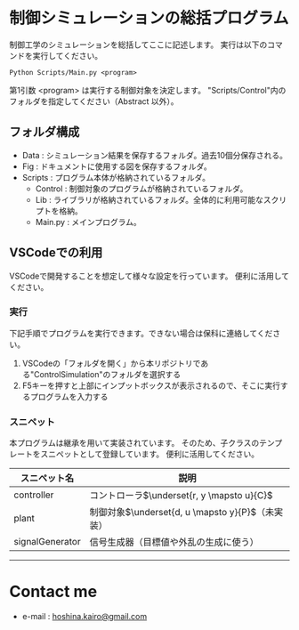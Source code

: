 # 制御シミュレーションの総括プログラム
制御工学のシミュレーションを総括してここに記述します。
実行は以下のコマンドを実行してください。

```
Python Scripts/Main.py <program>
```

第1引数 \<program> は実行する制御対象を決定します。
"Scripts/Control"内のフォルダを指定してください（Abstract 以外）。

## フォルダ構成
- Data : シミュレーション結果を保存するフォルダ。過去10個分保存される。
- Fig : ドキュメントに使用する図を保存するフォルダ。
- Scripts : プログラム本体が格納されているフォルダ。
    - Control : 制御対象のプログラムが格納されているフォルダ。
    - Lib : ライブラリが格納されているフォルダ。全体的に利用可能なスクリプトを格納。
    - Main.py : メインプログラム。

## VSCodeでの利用
VSCodeで開発することを想定して様々な設定を行っています。
便利に活用してください。
### 実行
下記手順でプログラムを実行できます。できない場合は保科に連絡してください。
1. VSCodeの「フォルダを開く」から本リポジトリである"ControlSimulation"のフォルダを選択する
1. F5キーを押すと上部にインプットボックスが表示されるので、そこに実行するプログラムを入力する

### スニペット
本プログラムは継承を用いて実装されています。
そのため、子クラスのテンプレートをスニペットとして登録しています。
便利に活用してください。

| スニペット名           | 説明                                      |
|-----------------------|-------------------------------------------|
| controller            | コントローラ$\underset{r, y \mapsto u}{C}$ |
| plant                 | 制御対象$\underset{d, u \mapsto y}{P}$（未実装）|
| signalGenerator       | 信号生成器（目標値や外乱の生成に使う）       |

---

# Contact me
- e-mail : hoshina.kairo@gmail.com
